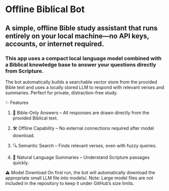 # Offline Biblical Bot
## A simple, offline Bible study assistant that runs entirely on your local machine—no API keys, accounts, or internet required.
### This app uses a compact local language model combined with a Biblical knowledge base to answer your questions directly from Scripture.

The bot automatically builds a searchable vector store from the provided Bible text and uses a locally stored LLM to respond with relevant verses and summaries. Perfect for private, distraction-free study.


✨ Features
1. 📖 Bible-Only Answers – All responses are drawn directly from the provided Biblical text.

2. 🛠 Offline Capability – No external connections required after model download.

3. 🔍 Semantic Search – Finds relevant verses, even with fuzzy queries.

4. 💬 Natural Language Summaries – Understand Scripture passages quickly.


⚠️ Model Download
On first run, the bot will automatically download the appropriate small LLM file into models/.
Note: Large model files are not included in the repository to keep it under GitHub’s size limits.
